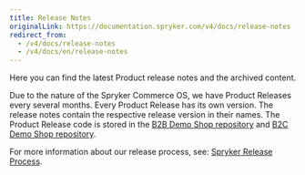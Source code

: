 ```yaml
---
title: Release Notes
originalLink: https://documentation.spryker.com/v4/docs/release-notes
redirect_from:
  - /v4/docs/release-notes
  - /v4/docs/en/release-notes
---
```


Here you can find the latest Product release notes and the archived content. 

Due to the nature of the Spryker Commerce OS, we have Product Releases every several months. Every Product Release has its own version. The release notes contain the respective release version in their names. 
The Product Release code is stored in the [B2B Demo Shop repository](https://github.com/spryker-shop/b2b-demo-shop) and [B2C Demo Shop repository](https://github.com/spryker-shop/b2c-demo-shop).

For more information about our release process, see: [Spryker Release Process](/docs/scos/dev/about-spryker/202001.0/spryker-release).


